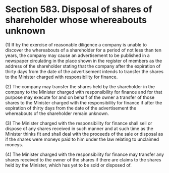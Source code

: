 # Section 583. Disposal of shares of shareholder whose whereabouts unknown

\(1\) If by the exercise of reasonable diligence a company is unable to discover the whereabouts of a shareholder for a period of not less than ten years, the company may cause an advertisement to be published in a newspaper circulating in the place shown in the register of members as the address of the shareholder stating that the company after the expiration of thirty days from the date of the advertisement intends to transfer the shares to the Minister charged with responsibility for finance.

\(2\) The company may transfer the shares held by the shareholder in the company to the Minister charged with responsibility for finance and for that purpose may execute for and on behalf of the owner a transfer of those shares to the Minister charged with the responsibility for finance if after the expiration of thirty days from the date of the advertisement the whereabouts of the shareholder remain unknown.

\(3\) The Minister charged with the responsibility for finance shall sell or dispose of any shares received in such manner and at such time as the Minister thinks fit and shall deal with the proceeds of the sale or disposal as if the shares were moneys paid to him under the law relating to unclaimed moneys.

\(4\) The Minister charged with the responsibility for finance may transfer any shares received to the owner of the shares if there are claims to the shares held by the Minister, which has yet to be sold or disposed of.

